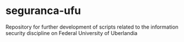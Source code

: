 # seguranca-ufu
Repository for further development of scripts related to the information security discipline on Federal University of Uberlandia
